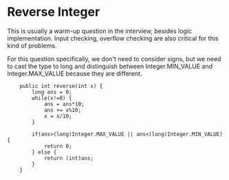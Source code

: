 # Reverse Integer

This is usually a warm-up question in the interview, besides logic implementation. Input checking, overflow checking are also critical for this kind of problems. 

For this question specifically,  we don't need to consider signs, but we need to cast the type to long and distinguish between Integer.MIN\_VALUE and Integer.MAX\_VALUE because they are different.

```text
    public int reverse(int x) {
        long ans = 0;
        while(x!=0) {
            ans = ans*10;
            ans += x%10;
            x = x/10;
        }

        if(ans>(long)Integer.MAX_VALUE || ans<(long)Integer.MIN_VALUE) {
            return 0;
        } else {
            return (int)ans;
        }
    }
```

